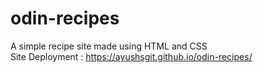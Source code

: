 # odin-recipes
A simple recipe site made using HTML and CSS <br>
Site Deployment : https://ayushsgit.github.io/odin-recipes/
